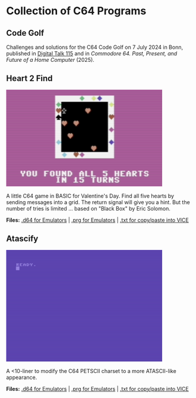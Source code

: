 # Collection of C64 Programs

## Code Golf

Challenges and solutions for the C64 Code Golf on 7 July 2024 in Bonn, published in [Digital Talk 115](https://digitaltalk.at/) and in *Commodore 64. Past, Present, and Future of a Home Computer* (2025).

## Heart 2 Find

![Heart to Find](heart2find/heart2find.png)

A little C64 game in BASIC for Valentine's Day. Find all five hearts by sending messages into a grid. The return signal will give you a hint. But the number of tries is limited ... based on "Black Box" by Eric Solomon.

**Files:** [.d64 for Emulators](heart2find/heart2find.d64) | [.prg for Emulators](heart2find/heart2find.prg) | [.txt for copy/paste into VICE](heart2find/heart2find.txt)

## Atascify

![Atascify](atascify/atascify.png)

A <10-liner to modify the C64 PETSCII charset to a more ATASCII-like appearance.

**Files:** [.d64 for Emulators](atascify/atascify.d64) | [.prg for Emulators](atascify/atascify.prg) | [.txt for copy/paste into VICE](atascify/atascify.txt)
